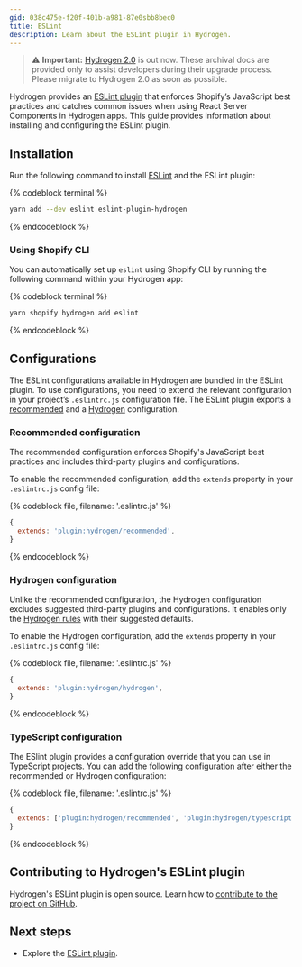 ```yaml
---
gid: 038c475e-f20f-401b-a981-87e0sbb8bec0
title: ESLint
description: Learn about the ESLint plugin in Hydrogen.
---
```


> ⚠️ **Important:** [Hydrogen 2.0](https://hydrogen.shopify.dev) is out now. These archival docs are provided only to assist developers during their upgrade process. Please migrate to Hydrogen 2.0 as soon as possible.


Hydrogen provides an [ESLint plugin](https://github.com/Shopify/hydrogen/tree/main/packages/eslint-plugin) that enforces Shopify’s JavaScript best practices and catches common issues when using React Server Components in Hydrogen apps. This guide provides information about installing and configuring the ESLint plugin.

## Installation

Run the following command to install [ESLint](https://eslint.org/) and the ESLint plugin:

{% codeblock terminal %}

```bash
yarn add --dev eslint eslint-plugin-hydrogen
```

{% endcodeblock %}

### Using Shopify CLI

You can automatically set up `eslint` using Shopify CLI by running the following command within your Hydrogen app:

{% codeblock terminal %}

```bash
yarn shopify hydrogen add eslint
```

{% endcodeblock %}

## Configurations

The ESLint configurations available in Hydrogen are bundled in the ESLint plugin. To use configurations, you need to extend the relevant configuration in your project’s `.eslintrc.js` configuration file. The ESLint plugin exports a [recommended](#recommended-configuration) and a [Hydrogen](#hydrogen-configuration) configuration.

### Recommended configuration

The recommended configuration enforces Shopify's JavaScript best practices and includes third-party plugins and configurations.

To enable the recommended configuration, add the `extends` property in your `.eslintrc.js` config file:

{% codeblock file, filename: '.eslintrc.js' %}

```js
{
  extends: 'plugin:hydrogen/recommended',
}
```

{% endcodeblock %}

### Hydrogen configuration

Unlike the recommended configuration, the Hydrogen configuration excludes suggested third-party plugins and configurations. It enables only the [Hydrogen rules](https://github.com/Shopify/hydrogen/tree/main/packages/eslint-plugin/src/rules) with their suggested defaults.

To enable the Hydrogen configuration, add the `extends` property in your `.eslintrc.js` config file:

{% codeblock file, filename: '.eslintrc.js' %}

```js
{
  extends: 'plugin:hydrogen/hydrogen',
}
```

{% endcodeblock %}

### TypeScript configuration

The ESlint plugin provides a configuration override that you can use in TypeScript projects. You can add the following configuration after either the recommended or Hydrogen configuration:

{% codeblock file, filename: '.eslintrc.js' %}

```js
{
  extends: ['plugin:hydrogen/recommended', 'plugin:hydrogen/typescript'],
}
```

{% endcodeblock %}

## Contributing to Hydrogen's ESLint plugin

Hydrogen's ESLint plugin is open source. Learn how to [contribute to the project on GitHub](https://github.com/Shopify/hydrogen/blob/main/packages/eslint-plugin/.github/CONTRIBUTING.md).

## Next steps

- Explore the [ESLint plugin](https://github.com/Shopify/hydrogen/tree/main/packages/eslint-plugin).
